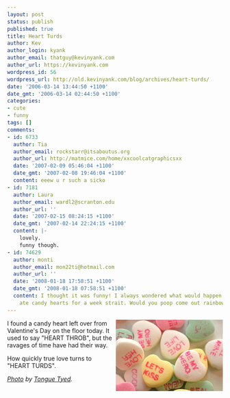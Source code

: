 ```yaml
---
layout: post
status: publish
published: true
title: Heart Turds
author: Kev
author_login: kyank
author_email: thatguy@kevinyank.com
author_url: https://kevinyank.com
wordpress_id: 56
wordpress_url: http://old.kevinyank.com/blog/archives/heart-turds/
date: '2006-03-14 13:44:50 +1100'
date_gmt: '2006-03-14 02:44:50 +1100'
categories:
- cute
- funny
tags: []
comments:
- id: 6733
  author: Tia
  author_email: rockstarr@itsaboutus.org
  author_url: http://matmice.com/home/xxcoolcatgraphicsxx
  date: '2007-02-09 05:46:04 +1100'
  date_gmt: '2007-02-08 19:46:04 +1100'
  content: eeew u r such a sicko
- id: 7181
  author: Laura
  author_email: wardl2@scranton.edu
  author_url: ''
  date: '2007-02-15 08:24:15 +1100'
  date_gmt: '2007-02-14 22:24:15 +1100'
  content: |-
    lovely.
    funny though.
- id: 74629
  author: monti
  author_email: mon22ti@hotmail.com
  author_url: ''
  date: '2008-01-18 17:58:51 +1100'
  date_gmt: '2008-01-18 07:58:51 +1100'
  content: I thought it was funny! I always wondered what would happen if you only
    ate candy hearts for a week strait. Would you poop come out rainbow colored??
---
```

<p><a href="https://www.flickr.com/photos/tonguetyed/99692974/"><img align="right" title="Candy Hearts" id="image55" alt="Candy Hearts" src="/assets/wp-content/uploads/2006/03/candyhearts.jpg" /></a>I found a candy heart left over from Valentine's Day on the floor today. It used to say "HEART THROB", but the ravages of time have had their way.</p>
<p>How quickly true love turns to "HEART TURDS".</p>
<p><cite><a href="https://www.flickr.com/photos/tonguetyed/99692974/">Photo</a> by <a href="http://www.flickr.com/photos/tonguetyed/">Tongue Tyed</a>.</cite></p>
